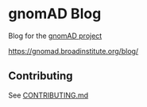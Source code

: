 # gnomAD Blog

Blog for the [gnomAD project](https://gnomad.broadinstitute.org/)

https://gnomad.broadinstitute.org/blog/

## Contributing

See [CONTRIBUTING.md](./CONTRIBUTING.md)
